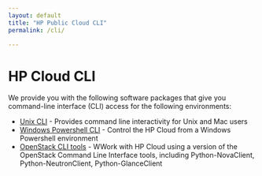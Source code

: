 ```yaml
---
layout: default
title: "HP Public Cloud CLI"
permalink: /cli/

---
```

# HP Cloud CLI

We provide you with the following software packages that give you command-line interface (CLI) access for the following environments:

* [Unix CLI](/cli/unix) - Provides command line interactivity for Unix and Mac users
* [Windows Powershell CLI](/cli/windows) - Control the HP Cloud from a Windows Powershell environment
* [OpenStack CLI tools](/cli/nova) - WWork with HP Cloud using a version of the OpenStack Command Line Interface tools, including Python-NovaClient, Python-NeutronClient, Python-GlanceClient
